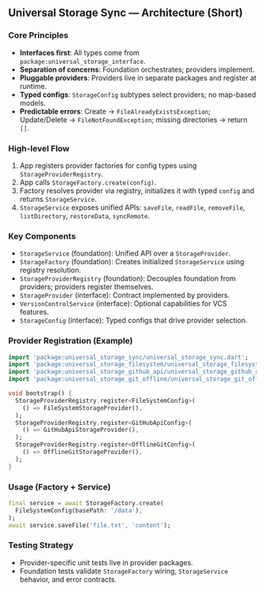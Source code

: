 ## Universal Storage Sync — Architecture (Short)

### Core Principles

- **Interfaces first**: All types come from `package:universal_storage_interface`.
- **Separation of concerns**: Foundation orchestrates; providers implement.
- **Pluggable providers**: Providers live in separate packages and register at runtime.
- **Typed configs**: `StorageConfig` subtypes select providers; no map-based models.
- **Predictable errors**: Create → `FileAlreadyExistsException`; Update/Delete → `FileNotFoundException`; missing directories → return `[]`.

### High-level Flow

1. App registers provider factories for config types using `StorageProviderRegistry`.
2. App calls `StorageFactory.create(config)`.
3. Factory resolves provider via registry, initializes it with typed `config` and returns `StorageService`.
4. `StorageService` exposes unified APIs: `saveFile`, `readFile`, `removeFile`, `listDirectory`, `restoreData`, `syncRemote`.

### Key Components

- `StorageService` (foundation): Unified API over a `StorageProvider`.
- `StorageFactory` (foundation): Creates initialized `StorageService` using registry resolution.
- `StorageProviderRegistry` (foundation): Decouples foundation from providers; providers register themselves.
- `StorageProvider` (interface): Contract implemented by providers.
- `VersionControlService` (interface): Optional capabilities for VCS features.
- `StorageConfig` (interface): Typed configs that drive provider selection.

### Provider Registration (Example)

```dart
import 'package:universal_storage_sync/universal_storage_sync.dart';
import 'package:universal_storage_filesystem/universal_storage_filesystem.dart';
import 'package:universal_storage_github_api/universal_storage_github_api.dart';
import 'package:universal_storage_git_offline/universal_storage_git_offline.dart';

void bootstrap() {
  StorageProviderRegistry.register<FileSystemConfig>(
    () => FileSystemStorageProvider(),
  );
  StorageProviderRegistry.register<GitHubApiConfig>(
    () => GitHubApiStorageProvider(),
  );
  StorageProviderRegistry.register<OfflineGitConfig>(
    () => OfflineGitStorageProvider(),
  );
}
```

### Usage (Factory + Service)

```dart
final service = await StorageFactory.create(
  FileSystemConfig(basePath: '/data'),
);
await service.saveFile('file.txt', 'content');
```

### Testing Strategy

- Provider-specific unit tests live in provider packages.
- Foundation tests validate `StorageFactory` wiring, `StorageService` behavior, and error contracts.

